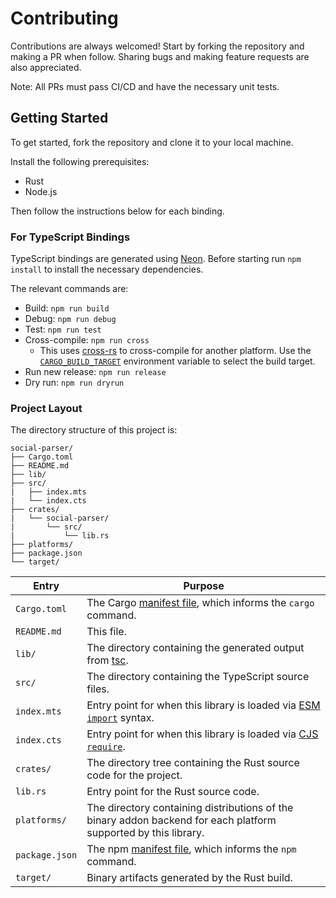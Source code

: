 # Contributing

Contributions are always welcomed! Start by forking the repository and making a PR when follow. Sharing bugs and making feature requests are also appreciated.

Note: All PRs must pass CI/CD and have the necessary unit tests.

## Getting Started

To get started, fork the repository and clone it to your local machine.

Install the following prerequisites:

- Rust
- Node.js

Then follow the instructions below for each binding.

### For TypeScript Bindings

TypeScript bindings are generated using [Neon](https://github.com/neon-bindings/neon). Before starting run `npm install` to install the necessary dependencies.

The relevant commands are:

- Build: `npm run build`
- Debug: `npm run debug`
- Test: `npm run test`
- Cross-compile: `npm run cross`
  - This uses [cross-rs](https://github.com/cross-rs/cross) to cross-compile for another platform. Use the [`CARGO_BUILD_TARGET`](https://doc.rust-lang.org/cargo/reference/config.html#buildtarget) environment variable to select the build target.
- Run new release: `npm run release`
- Dry run: `npm run dryrun`

### Project Layout

The directory structure of this project is:

```
social-parser/
├── Cargo.toml
├── README.md
├── lib/
├── src/
|   ├── index.mts
|   └── index.cts
├── crates/
|   └── social-parser/
|       └── src/
|           └── lib.rs
├── platforms/
├── package.json
└── target/
```

| Entry          | Purpose                                                                                                                                  |
|----------------|------------------------------------------------------------------------------------------------------------------------------------------|
| `Cargo.toml`   | The Cargo [manifest file](https://doc.rust-lang.org/cargo/reference/manifest.html), which informs the `cargo` command.                   |
| `README.md`    | This file.                                                                                                                               |
| `lib/`         | The directory containing the generated output from [tsc](https://typescriptlang.org).                                                    |
| `src/`         | The directory containing the TypeScript source files.                                                                                    |
| `index.mts`    | Entry point for when this library is loaded via [ESM `import`](https://nodejs.org/api/esm.html#modules-ecmascript-modules) syntax.       |
| `index.cts`    | Entry point for when this library is loaded via [CJS `require`](https://nodejs.org/api/modules.html#requireid).                          |
| `crates/`      | The directory tree containing the Rust source code for the project.                                                                      |
| `lib.rs`       | Entry point for the Rust source code.                                                                                                          |
| `platforms/`   | The directory containing distributions of the binary addon backend for each platform supported by this library.                          |
| `package.json` | The npm [manifest file](https://docs.npmjs.com/cli/v7/configuring-npm/package-json), which informs the `npm` command.                    |
| `target/`      | Binary artifacts generated by the Rust build.                                                                                            |
